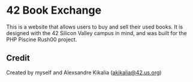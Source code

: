 # 42 Book Exchange

This is a website that allows users to buy and sell their used books. It is designed with the 42 Silicon Valley campus in mind, and was built for the PHP Piscine Rush00 project.

## Credit

Created by myself and Alexsandre Kikalia (akikalia@42.us.org)
